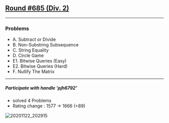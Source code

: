## [Round #685 (Div. 2)](https://codeforces.com/contest/1451)

--------------------

### Problems
- A. Subtract or Divide
- B. Non-Substring Subsequence
- C. String Equality
- D. Circle Game
- E1. Bitwise Queries (Easy)
- E2. Bitwise Queries (Hard)
- F. Nullify The Matrix


--------------------
##### Participate with handle 'pjh6792'

- solved 4 Problems
- Rating change : 1577 → 1666 (+89)

![20201122_202915](https://user-images.githubusercontent.com/74646936/99902584-32c6b580-2d02-11eb-9e83-fd905afe67fc.png)
